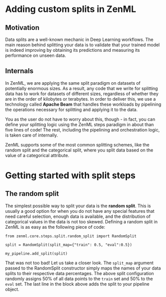 # Adding custom splits in ZenML

## Motivation

Data splits are a well-known mechanic in Deep Learning workflows. The main reason behind splitting your data is to
validate that your trained model is indeed improving by obtaining its predictions and measuring its performance on
unseen data.

## Internals

In ZenML, we are applying the same split paradigm on datasets of potentially enormous sizes. As a result, any code that
we write for splitting data has to work for datasets of different sizes, regardless of whether they are in the order of
kilobytes or terabytes. In order to deliver this, we use a technology called **Apache Beam** that handles these
workloads by pipelining the operations necessary for splitting and applying it to the data.

You as the user do not have to worry about this, though - in fact, you can define your splitting logic using the ZenML
steps paradigm in about than five lines of code! The rest, including the pipelining and orchestration logic, is taken
care of internally.

ZenML supports some of the most common splitting schemes, like the random split and the categorical split, where you
split data based on the value of a categorical attribute.

# Getting started with split steps

## The random split

The simplest possible way to split your data is the **random split**. This is usually a good option for when you do not
have any special features that need careful selection, enough data is available, and the distribution of categorical
values in the data is not too skewed. Defining a random split in ZenML is as easy as the following piece of code:

```
from zenml.core.steps.split.random_split import RandomSplit

split = RandomSplit(split_map={"train": 0.5, "eval":0.5})

my_pipeline.add_split(split)
```

That was not too bad! Let us take a closer look. The `split_map` argument passed to the RandomSplit constructor simply
maps the names of your data splits to their respective data percentages. The above split configuration randomly assigns
50% of all data points to the `train` set and 50% to the `eval` set. The last line in the block above adds the split to
your pipeline object.

